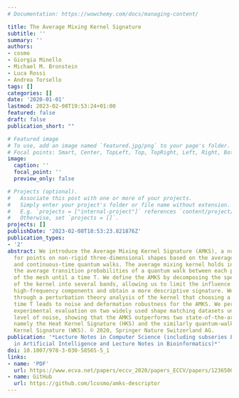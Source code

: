 ```yaml
---
# Documentation: https://wowchemy.com/docs/managing-content/

title: The Average Mixing Kernel Signature
subtitle: ''
summary: ''
authors:
- cosmo
- Giorgia Minello
- Michael M. Bronstein
- Luca Rossi
- Andrea Torsello
tags: []
categories: []
date: '2020-01-01'
lastmod: 2023-02-08T19:53:24+01:00
featured: false
draft: false
publication_short: ""

# Featured image
# To use, add an image named `featured.jpg/png` to your page's folder.
# Focal points: Smart, Center, TopLeft, Top, TopRight, Left, Right, BottomLeft, Bottom, BottomRight.
image:
  caption: ''
  focal_point: ''
  preview_only: false

# Projects (optional).
#   Associate this post with one or more of your projects.
#   Simply enter your project's folder or file name without extension.
#   E.g. `projects = ["internal-project"]` references `content/project/deep-learning/index.md`.
#   Otherwise, set `projects = []`.
projects: []
publishDate: '2023-02-08T18:53:23.821876Z'
publication_types:
- '2'
abstract: We introduce the Average Mixing Kernel Signature (AMKS), a novel signature
  for points on non-rigid three-dimensional shapes based on the average mixing kernel
  and continuous-time quantum walks. The average mixing kernel holds information on
  the average transition probabilities of a quantum walk between each pair of vertices
  of the mesh until a time T. We define the AMKS by decomposing the spectral contributions
  of the kernel into several bands, allowing us to limit the influence of noise-dominated
  high-frequency components and obtain a more descriptive signature. We also show
  through a perturbation theory analysis of the kernel that choosing a finite stopping
  time T leads to noise and deformation robustness for the AMKS. We perform an extensive
  experimental evaluation on two widely used shape matching datasets under varying
  level of noise, showing that the AMKS outperforms two state-of-the-art descriptors,
  namely the Heat Kernel Signature (HKS) and the similarly quantum-walk based Wave
  Kernel Signature (WKS). © 2020, Springer Nature Switzerland AG.
publication: '*Lecture Notes in Computer Science (including subseries Lecture Notes
  in Artificial Intelligence and Lecture Notes in Bioinformatics)*'
doi: 10.1007/978-3-030-58565-5_1
links:
- name: 'PDF'
  url: https://www.ecva.net/papers/eccv_2020/papers_ECCV/papers/123650001.pdf
- name: GitHub
  url: https://github.com/lcosmo/amks-descriptor
---
```

